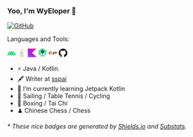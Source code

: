 
<!--
### Hi there 👋
**WyEloper/WyEloper** is a ✨ _special_ ✨ repository because its `README.md` (this file) appears on your GitHub profile.

Here are some ideas to get you started:

- 🔭 I’m currently working on ...
- 🌱 I’m currently learning ...
- 👯 I’m looking to collaborate on ...
- 🤔 I’m looking for help with ...
- 💬 Ask me about ...
- 📫 How to reach me: ...
- 😄 Pronouns: ...
- ⚡ Fun fact: ...
-->

### Yoo, I'm WyEloper 👋

[![GitHub](https://img.shields.io/badge/dynamic/json?logo=github&label=GitHub&labelColor=495867&color=495867&query=%24.data.totalSubs&url=https%3A%2F%2Fapi.spencerwoo.com%2Fsubstats%2F%3Fsource%3Dgithub%26queryKey%3Dhayschan&style=flat-square)](https://github.com/WyEloper)

Languages and Tools:    

<code><img height="20" src="https://github.com/github/explore/blob/main/topics/android/android.png?raw=true" alt="android"></code>
<code><img height="20" src="https://github.com/github/explore/blob/main/topics/java/java.png?raw=true" alt="java"></code>
<code><img height="20" src="https://github.com/github/explore/blob/main/topics/kotlin/kotlin.png?raw=true" alt="kotlin"></code>
<code><img height="20" src="https://github.com/github/explore/blob/main/topics/android-studio/android-studio.png?raw=true" alt="android-studio"></code>
<code><img height="20" src="https://raw.githubusercontent.com/github/explore/80688e429a7d4ef2fca1e82350fe8e3517d3494d/topics/git/git.png" alt="git"></code>
<code><img height="20" src="https://github.com/github/explore/blob/main/topics/github/github.png?raw=true" alt="git"></code>

- ⚡ Java / Kotlin.
- 🖋 Writer at [sspai](https://sspai.com/u/hvvlsjqb/updates)
- 🌱 I’m currently learning Jetpack Kotlin
- 🏃 Sailing / Table Tennis / Cycling
- 🥋 Boxing / Tai Chi
- ♟ Chinese Chess / Chess 

<!-- [![Github stats](https://github-readme-stats.vercel.app/api?username=WyEloper&show_icons=true&include_all_commits=true)](https://github.com/WyEloper/github-readme-stats)   -->
<!-- [![Top Langs](https://github-readme-stats.vercel.app/api/top-langs/?username=WyEloper&layout=compact)](https://github.com/WyEloper/github-readme-stats)   -->
<!-- ![ReadMe Card](https://github-readme-stats.vercel.app/api/pin/?username=WyEloper&repo=WyEloper)   -->

<h6>* These nice badges are generated by <a href="https://shields.io/">Shields.io</a> and <a href="https://github.com/spencerwooo/Substats">Substats</a>.</h6>
